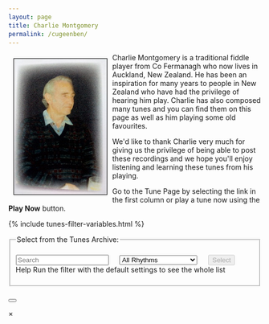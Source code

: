 ```yaml
---
layout: page
title: Charlie Montgomery
permalink: /cugeenben/
---
```


<div class="row">
<img alt="Charlie Montgomery" src="/images/charliemontgomery.jpg" style="border:1px solid black;display:inline;float:left;margin:10px;vertical-align:middle;">
<p>Charlie Montgomery is a traditional fiddle player from Co Fermanagh who now lives in Auckland, New Zealand. He has been an inspiration for many years to people in New Zealand who have had the privilege of hearing him play. Charlie has also composed many tunes and you can find them on this page as well as him playing some old favourites.
</p>
<p>
We'd like to thank Charlie very much for giving us the privilege of being able to post these recordings and we hope you'll enjoy listening and learning these tunes from his playing.
</p>
</div>

Go to the Tune Page by selecting the link in the first column or play a tune now using the <strong>Play Now</strong> button.

{% include tunes-filter-variables.html %}

<fieldset>
    <legend>Select from the Tunes Archive:</legend>    
    <form id="wellington" method="get">
        <br />
        <span title="Filter the Tunes Archive for tunes by title or by type such as 'Reel', 'Jig', 'Polka'.">  
        <input type="text" id="title-box" name="title" placeholder='Search'
            value='' onkeydown="enable_button()">
        &emsp;
        <select id="rhythm-box" name="rhythm"  onChange="enable_button()">
            <option value="">All Rhythms</option>
            {% for rhythm in rhythms %}
            {% if rhythm != '' %}
            <option value="{{ rhythm }}">{{ rhythm | capitalize }}</option>
            {% endif %}
            {% endfor %}
        </select>
        </span>    
        &emsp;
        <span title="Run the filter with the default settings to see the whole list">
        <input class="filterButton filterDisabled" id="submit_button" type="submit" name="submit" value="Select" disabled>
        </span>      
        <div class="popup filterButton" onclick="helpFunction()">
        Help
            <span class="popuptext" id="helpPopup">
                Run the filter with the default settings to see the whole list
            </span>
        </div>
    </form>
    <p></p>
    <div id="tunes-count"></div>
</fieldset>

<div class="row rowTuneTable">
  <div class="small-11 columns tuneTable" id="tuneTable"></div>
  <div class="small-1 columns tableSlider" id="tableSlider"></div>
</div>

<!-- Trigger/Open The Modal -->

<button id="myBtn"></button>

<!-- The Modal -->

<div id="myModal" class="modal">
    <!-- Modal content -->
    <div class="modal-content">
        <span class="close">×</span>
        <!-- *** Player controls *** -->
        <div id="tuneTitle"></div>
        <div id="tuneInfo"></div>
        <br />
        <div class="player">
            <div id="audioPlayer"></div>
            <div id="showPlayer"></div>
        </div>
        <!-- *** loop presets *** -->
        <form id="loopForm" style="display: none;">
            <input type="button" class="filterButton" value="Show Preset Loops" onclick="toggleLoops(this);">
        </form>
        <div id="loopPresetControls" style="display: none;">.</div>
        <!-- *** rendered ABC and tune selector scrolling table *** -->
        <form id="dotsForm" style="display: none;">
            <input type="button" class="filterButton" value="Show the Dots" onclick="toggleTheDots(this);">
        </form>
        <div class="outputABC">
        <div id="paper0" style="display: none;"></div>
        <div id='abcSource' style="display: none;">
            <textarea name='abcText' id="abcText"></textarea>
        </div>
    </div>
</div>

<div id="debug"></div>

<script>
    window.store = {

      {% assign tunes = site.tunes %}
      {% assign sortedtunes = tunes | sort: 'titleID' %}
      {% assign tuneID = 200 %}
      {% for tune in sortedtunes %}
        {% if tune.tags contains 'cm' %}
        {% assign tuneID = tuneID | plus: 1 %}
        "{{ tuneID }}": {
        "title": "{{ tune.title | xml_escape }}",
        "tuneID": "{{ tuneID }}",
        "key": "{{ tune.key | xml_escape }}",
        "rhythm": "{{ tune.rhythm | xml_escape }}",
        "url": "{{ tune.url | xml_escape }}",
        "mp3": "{{ site.mp3_host | append: tune.mp3_file | xml_escape }}",
        "mp3_source": "{{ tune.mp3_source | strip_html | xml_escape }}",
        "repeats": "{{ tune.repeats }}",
        "parts": "{{ tune.parts }}",
        "abc": {{ tune.abc | jsonify }}
        }{% unless forloop.last %},{% endunless %}
        {% endif %}
      {% endfor %}
    };
</script>

<script src="{{ site.js_host }}/js/lunr.min.js"></script>

<script src="{{ site.js_host }}/js/build_table_tunes_archive.js"></script>

<script>
  $(document).ready(function() {
    audioPlayer.innerHTML = createAudioPlayer();

    /* Set initial sort order */
    $.tablesorter.defaults.sortList = [[0,0]];

    $("#tunes").tablesorter({headers: { 0:{sorter: 'ignoreArticles'}, 1:{sorter: false}, 2:{sorter: false}}});  

    createArchiveSlider('tableSlider');
    document.getElementById("tunes").addEventListener("scroll", scroll_indicator);
  });
</script>

<script>
// When the user clicks on <div>, open the popup
function helpFunction() {
  var popup = document.getElementById("helpPopup");
  popup.classList.toggle("show");
}

// Get the modal
var modal = document.getElementById("myModal");

// Get the button that opens the modal
var btn = document.getElementById("myBtn");

// Get the <span> element that closes the modal
var span = document.getElementsByClassName("close")[0];

// When the user clicks on the button, open the modal
btn.onclick = function() {
  modal.style.display = "block";
}

// When the user clicks on <span> (x), close the modal
span.onclick = function() {
    if (OneAudioPlayer.paused == false) { // audio is currently playing.
        OneAudioPlayer.pause();
    }
    modal.style.display = "none";
}

// When the user clicks anywhere outside of the modal, close it
window.onclick = function(event) {
  if (event.target == modal) {
      if (OneAudioPlayer.paused == false) { // audio is currently playing.
          OneAudioPlayer.pause();
      }
      modal.style.display = "none";
  }
}
</script>
